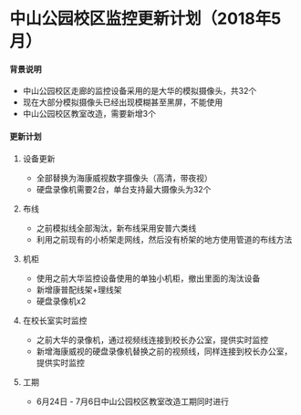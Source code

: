 # 中山公园校区监控更新计划（2018年5月）
  
#### 背景说明
* 中山公园校区走廊的监控设备采用的是大华的模拟摄像头，共32个
* 现在大部分模拟摄像头已经出现模糊甚至黑屏，不能使用
* 中山公园校区教室改造，需要新增3个

#### 更新计划
1. 设备更新
    * 全部替换为海康威视数字摄像头（高清，带夜视）
    * 硬盘录像机需要2台，单台支持最大摄像头为32个

2. 布线
    * 之前模拟线全部淘汰，新布线采用安普六类线
    * 利用之前现有的小桥架走网线，然后没有桥架的地方使用管道的布线方法

3. 机柜
    * 使用之前大华监控设备使用的单独小机柜，撤出里面的淘汰设备
    * 新增康普配线架+理线架
    * 硬盘录像机x2

4. 在校长室实时监控
    * 之前大华的录像机，通过视频线连接到校长办公室，提供实时监控
    * 新增海康威视的硬盘录像机替换之前的视频线，同样连接到校长办公室，提供实时监控

5. 工期
    * 6月24日 - 7月6日中山公园校区教室改造工期同时进行

